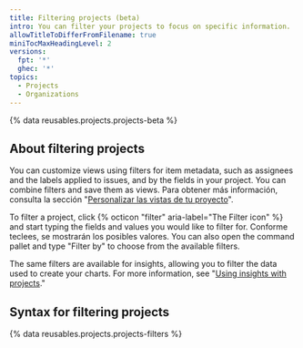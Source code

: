 ```yaml
---
title: Filtering projects (beta)
intro: You can filter your projects to focus on specific information.
allowTitleToDifferFromFilename: true
miniTocMaxHeadingLevel: 2
versions:
  fpt: '*'
  ghec: '*'
topics:
  - Projects
  - Organizations
---
```


{% data reusables.projects.projects-beta %}

## About filtering projects

You can customize views using filters for item metadata, such as assignees and the labels applied to issues, and by the fields in your project. You can combine filters and save them as views. Para obtener más información, consulta la sección "[Personalizar las vistas de tu proyecto](/issues/trying-out-the-new-projects-experience/customizing-your-project-views)".

To filter a project, click {% octicon "filter" aria-label="The Filter icon" %} and start typing the fields and values you would like to filter for. Conforme teclees, se mostrarán los posibles valores. You can also open the command pallet and type "Filter by" to choose from the available filters.

The same filters are available for insights, allowing you to filter the data used to create your charts. For more information, see "[Using insights with projects](/issues/trying-out-the-new-projects-experience/using-insights-with-projects)."

## Syntax for filtering projects

{% data reusables.projects.projects-filters %}
